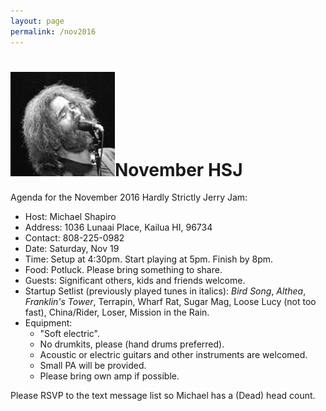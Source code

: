 ```yaml
---
layout: page
permalink: /nov2016
---
```



<h1><img class="ui avatar image" src="/images/jerryavatar.jpg">November HSJ</h1>

Agenda for the November 2016 Hardly Strictly Jerry Jam:

  * Host: Michael Shapiro
  * Address: 1036 Lunaai Place, Kailua HI, 96734
  * Contact: 808-225-0982
  * Date: Saturday, Nov 19
  * Time: Setup at 4:30pm. Start playing at 5pm. Finish by 8pm.
  * Food: Potluck. Please bring something to share. 
  * Guests: Significant others, kids and friends welcome. 
  * Startup Setlist (previously played tunes in italics): *Bird Song*, *Althea*, *Franklin's Tower*, Terrapin, Wharf Rat, Sugar Mag, Loose Lucy (not too fast), China/Rider, Loser, Mission in the Rain.
  * Equipment: 
    * "Soft electric". 
    * No drumkits, please (hand drums preferred). 
    * Acoustic or electric guitars and other instruments are welcomed.
    * Small PA will be provided. 
    * Please bring own amp if possible. 

Please RSVP to the text message list so Michael has a (Dead) head count.



 


